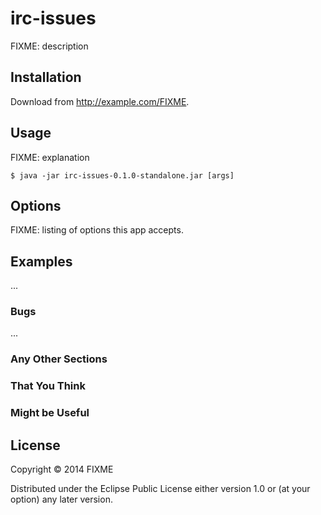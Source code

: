 # irc-issues

FIXME: description

## Installation

Download from http://example.com/FIXME.

## Usage

FIXME: explanation

    $ java -jar irc-issues-0.1.0-standalone.jar [args]

## Options

FIXME: listing of options this app accepts.

## Examples

...

### Bugs

...

### Any Other Sections
### That You Think
### Might be Useful

## License

Copyright © 2014 FIXME

Distributed under the Eclipse Public License either version 1.0 or (at
your option) any later version.
